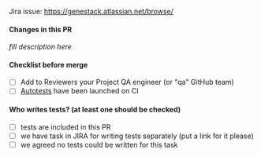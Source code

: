 Jira issue: https://genestack.atlassian.net/browse/<ISSUE-KEY>

#### Changes in this PR
_fill description here_



<!-- DO NOT CHANGE BELOW THIS LINE -->

#### Checklist before merge
- [ ] Add to Reviewers your Project QA engineer (or "qa" GitHub team)
- [ ] [Autotests] have been launched on CI

#### Who writes tests? (at least one should be checked)
- [ ] tests are included in this PR
- [ ] we have task in JIRA for writing tests separately (put a link for it please)
- [ ] we agreed no tests could be written for this task

[Autotests]: https://ci.genestack.com/buildConfiguration/Inception_Tests_CustomTestSPoTApi?mode=builds
